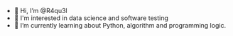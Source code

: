 - 👋 Hi, I’m @R4qu3l
- 👀 I'm interested in data science and software testing
- 🌱 I’m currently learning about Python, algorithm and programming logic.


<!---
R4qu3l/R4qu3l is a ✨ special ✨ repository because its `README.md` (this file) appears on your GitHub profile.
You can click the Preview link to take a look at your changes.
--->
